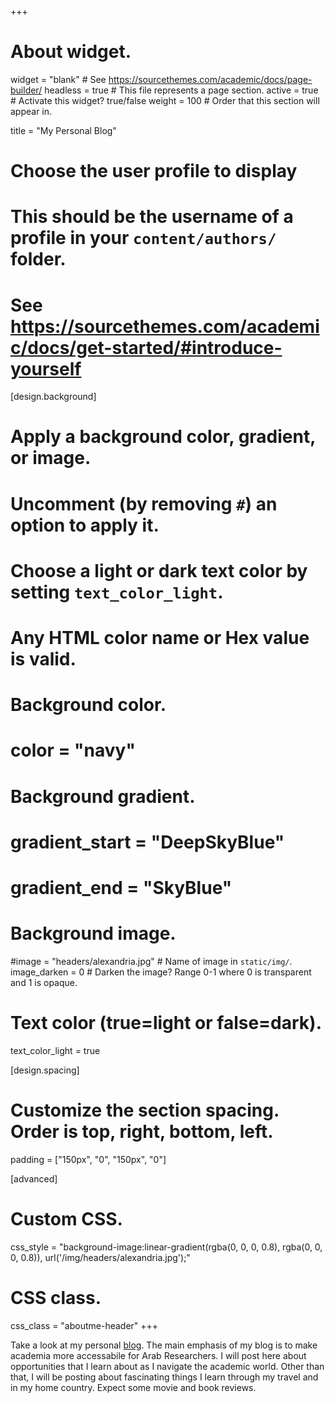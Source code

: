 +++
# About widget.
widget = "blank"  # See https://sourcethemes.com/academic/docs/page-builder/
headless = true  # This file represents a page section.
active = true  # Activate this widget? true/false
weight = 100  # Order that this section will appear in.

title = "My Personal Blog"

# Choose the user profile to display
# This should be the username of a profile in your `content/authors/` folder.
# See https://sourcethemes.com/academic/docs/get-started/#introduce-yourself

[design.background]
  # Apply a background color, gradient, or image.
  #   Uncomment (by removing `#`) an option to apply it.
  #   Choose a light or dark text color by setting `text_color_light`.
  #   Any HTML color name or Hex value is valid.

  # Background color.
  # color = "navy"
  
  # Background gradient.
  # gradient_start = "DeepSkyBlue"
  # gradient_end = "SkyBlue"
  
  # Background image.
  #image = "headers/alexandria.jpg"  # Name of image in `static/img/`.
  image_darken = 0  # Darken the image? Range 0-1 where 0 is transparent and 1 is opaque.

  # Text color (true=light or false=dark).
  text_color_light = true

[design.spacing]
  # Customize the section spacing. Order is top, right, bottom, left.
  padding = ["150px", "0", "150px", "0"]

[advanced]
 # Custom CSS. 
 css_style = "background-image:linear-gradient(rgba(0, 0, 0, 0.8), rgba(0, 0, 0, 0.8)),  url('/img/headers/alexandria.jpg');"
 
 # CSS class.
 css_class = "aboutme-header"
+++

Take a look at my personal [blog](https://5e569afd22ee0f0007c2250c--ashrakatelshehawy.netlify.com/landing/). The main emphasis of my blog is to make academia more accessabile for Arab Researchers. 
I will post here about opportunities that I learn about as I navigate the academic world. 
Other than that, I will be posting about fascinating things I learn through my travel and in my home country. Expect some movie and book reviews.

